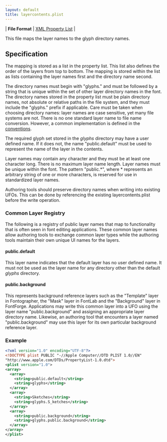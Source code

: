 ```yaml
---
layout: default
title: layercontents.plist
---
```


| **File Format** | [XML Property List](http://www.apple.com/DTDs/PropertyList-1.0.dtd) |

This file maps the layer names to the glyph directory names.

## Specification

The mapping is stored as a list in the property list. This list also defines the order of the layers from top to bottom. The mapping is stored within the list as lists containing the layer names first and the directory name second.

The directory names must begin with "glyphs." and must be followed by a string that is unique within the set of other layer directory names in the font. The directory names stored in the property list must be plain directory names, not absolute or relative paths in the file system, and they must include the "glyphs." prefix if applicable. Care must be taken when choosing directory names: layer names are case sensitive, yet many file systems are not. There is no one standard layer name to file name conversion. However, a common implementation is defined in the [conventions].

The required glyph set stored in the *glyphs* directory may have a user defined name. If it does not, the name "public.default" must be used to represent the name of the layer in the contents.

Layer names may contain any character and they must be at least one character long. There is no maximum layer name length. Layer names must be unique within the font. The pattern "public.\*", where \* represents an arbitrary string of one or more characters, is reserved for use in standardized layer names.

Authoring tools should preserve directory names when writing into existing UFOs. This can be done by referencing the existing layercontents.plist before the write operation.

### Common Layer Registry

The following is a registry of public layer names that map to functionality that is often seen in font editing applications. These common layer names allow authoring tools to exchange common layer types while the authoring tools maintain their own unique UI names for the layers.

#### public.default

This layer name indicates that the default layer has no user defined name. It must not be used as the layer name for any directory other than the default *glyphs* directory.

#### public.background

This represents background reference layers such as the "Template" layer in Fontographer, the "Mask" layer in FontLab and the "Background" layer in FontForge. Applications may write this common layer into a UFO using the layer name "public.background" and assigning an appropriate layer directory name. Likewise, an authoring tool that encounters a layer named "public.background" may use this layer for its own particular background reference layer.

### Example

```xml
<?xml version="1.0" encoding="UTF-8"?>
<!DOCTYPE plist PUBLIC "-//Apple Computer//DTD PLIST 1.0//EN"
"http://www.apple.com/DTDs/PropertyList-1.0.dtd">
<plist version="1.0">
<array>
  <array>
    <string>public.default</string>
    <string>glyphs</string>
  </array>
  <array>
    <string>Sketches</string>
    <string>glyphs.S_ketches</string>
  </array>
  <array>
    <string>public.background</string>
    <string>glyphs.public.background</string>
  </array>
</array>
</plist>

```

  [XML Property List]: ../conventions/#xml-property-lists
  [conventions]: ../conventions/#common-user-name-to-file-name-algorithm

